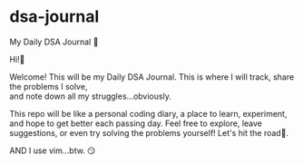 # dsa-journal

My Daily DSA Journal 📓

Hi!👋  

Welcome! This will be my Daily DSA Journal. This is where I will track, share the problems I solve,  
and note down all my struggles...obviously.

This repo will be like a personal coding diary, a place to learn, experiment, and hope to get better each passing day.
Feel free to explore, leave suggestions, or even try solving the problems yourself! Let's hit the road🚀.

AND I use vim...btw. 😏
